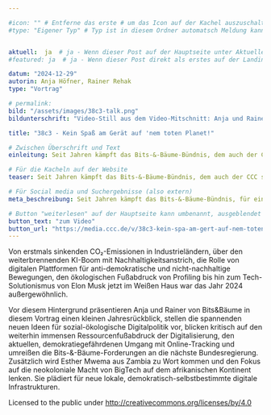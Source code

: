```yaml
---

#icon: "" # Entferne das erste # um das Icon auf der Kachel auszuschalten
#type: "Eigener Typ" # Typ ist in diesem Ordner automatsch Meldung kann aber hier überschrieben werden z.B. mit "Veröffentlichung" - der Typ erscheint in der Kachel über der Überschrift


aktuell:  ja  # ja - Wenn dieser Post auf der Hauptseite unter Aktuelles auftauchen soll (falls er nicht featured ist)
#featured: ja  # ja - Wenn dieser Post direkt als erstes auf der Landing Page angezeigt werden soll

datum: "2024-12-29"
autorin: Anja Höfner, Rainer Rehak
type: "Vortrag"

# permalink:
bild: "/assets/images/38c3-talk.png"
bildunterschrift: "Video-Still aus dem Video-Mitschnitt: Anja und Rainer auf der Bühne."

title: "38c3 - Kein Spaß am Gerät auf 'nem toten Planet!"

# Zwischen Überschrift und Text
einleitung: Seit Jahren kämpft das Bits-&-Bäume-Bündnis, dem auch der CCC seit Beginn angehört, für eine ökologische und sozial gerechte Digitalpolitik – 2024 war dabei ein Jahr voller Hochs und Tiefs. Wir kämpfen emsig weiter und stellen unsere gemeinsame Arbeit vor. 

# Für die Kacheln auf der Website
teaser: Seit Jahren kämpft das Bits-&-Bäume-Bündnis, dem auch der CCC seit Beginn angehört, für eine ökologische und sozial gerechte Digitalpolitik – 2024 war dabei ein Jahr voller Hochs und Tiefs. Wir kämpfen emsig weiter und stellen unsere gemeinsame Arbeit vor.

# Für Social media und Suchergebnisse (also extern)
meta_beschreibung: Seit Jahren kämpft das Bits-&-Bäume-Bündnis, für eine ökologische und sozial gerechte Digitalpolitik. Ein Rückblick auf 2024.

# Button "weiterlesen" auf der Hauptseite kann umbenannt, ausgeblendet und zu anderer z.B. Externer URL zeigen
button_text: "zum Video"
button_url: "https://media.ccc.de/v/38c3-kein-spa-am-gert-auf-nem-toten-planet"
---
```

Von erstmals sinkenden CO₂-Emissionen in Industrieländern, über den weiterbrennenden KI-Boom mit Nachhaltigkeitsanstrich, die Rolle von digitalen Plattformen für anti-demokratische und nicht-nachhaltige Bewegungen, den ökologischen Fußabdruck von Profiling bis hin zum Tech-Solutionismus von Elon Musk jetzt im Weißen Haus war das Jahr 2024 außergewöhnlich.

Vor diesem Hintergrund präsentieren Anja und Rainer von Bits&Bäume in diesem Vortrag einen kleinen Jahresrückblick, stellen die spannenden neuen Ideen für sozial-ökologische Digitalpolitik vor, blicken kritisch auf den weiterhin immensen Ressourcenfußabdruck der Digitalisierung, den aktuellen, demokratiegefährdenen Umgang mit Online-Tracking und umreißen die Bits-&-Bäume-Forderungen an die nächste Bundesregierung. Zusätzlich wird Esther Mwema aus Zambia zu Wort kommen und den Fokus auf die neokoloniale Macht von BigTech auf dem afrikanischen Kontinent lenken. Sie plädiert für neue lokale, demokratisch-selbstbestimmte digitale Infrastrukturen.

Licensed to the public under http://creativecommons.org/licenses/by/4.0
